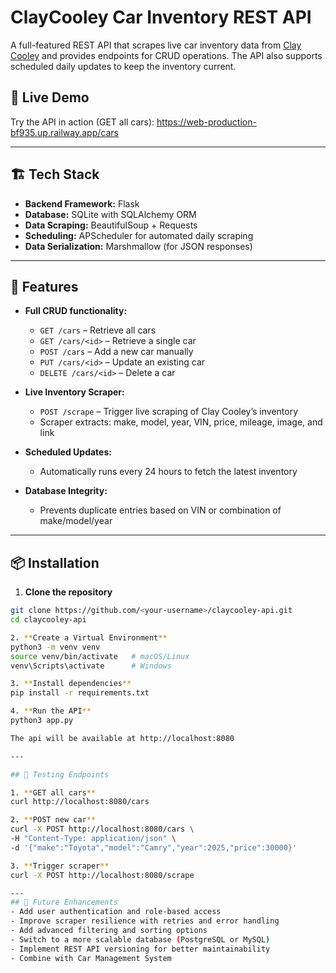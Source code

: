 # ClayCooley Car Inventory REST API

A full-featured REST API that scrapes live car inventory data from [Clay Cooley](https://www.claycooley.com/) and provides endpoints for CRUD operations. The API also supports scheduled daily updates to keep the inventory current.

## 🔗 Live Demo

Try the API in action (GET all cars): https://web-production-bf935.up.railway.app/cars

---

## 🏗 Tech Stack

- **Backend Framework:** Flask
- **Database:** SQLite with SQLAlchemy ORM
- **Data Scraping:** BeautifulSoup + Requests
- **Scheduling:** APScheduler for automated daily scraping
- **Data Serialization:** Marshmallow (for JSON responses)

---

## 🚀 Features

- **Full CRUD functionality:**

  - `GET /cars` – Retrieve all cars
  - `GET /cars/<id>` – Retrieve a single car
  - `POST /cars` – Add a new car manually
  - `PUT /cars/<id>` – Update an existing car
  - `DELETE /cars/<id>` – Delete a car

- **Live Inventory Scraper:**

  - `POST /scrape` – Trigger live scraping of Clay Cooley’s inventory
  - Scraper extracts: make, model, year, VIN, price, mileage, image, and link

- **Scheduled Updates:**

  - Automatically runs every 24 hours to fetch the latest inventory

- **Database Integrity:**
  - Prevents duplicate entries based on VIN or combination of make/model/year

---

## 📦 Installation

1. **Clone the repository**

```bash
git clone https://github.com/<your-username>/claycooley-api.git
cd claycooley-api

2. **Create a Virtual Environment**
python3 -m venv venv
source venv/bin/activate   # macOS/Linux
venv\Scripts\activate      # Windows

3. **Install dependencies**
pip install -r requirements.txt

4. **Run the API**
python3 app.py

The api will be available at http://localhost:8080

---

## 🧪 Testing Endpoints

1. **GET all cars**
curl http://localhost:8080/cars

2. **POST new car**
curl -X POST http://localhost:8080/cars \
-H "Content-Type: application/json" \
-d '{"make":"Toyota","model":"Camry","year":2025,"price":30000}'

3. **Trigger scraper**
curl -X POST http://localhost:8080/scrape

---
## 🔮 Future Enhancements
- Add user authentication and role-based access
- Improve scraper resilience with retries and error handling
- Add advanced filtering and sorting options
- Switch to a more scalable database (PostgreSQL or MySQL)
- Implement REST API versioning for better maintainability
- Combine with Car Management System
```

